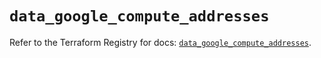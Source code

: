 # `data_google_compute_addresses`

Refer to the Terraform Registry for docs: [`data_google_compute_addresses`](https://registry.terraform.io/providers/hashicorp/google/5.28.0/docs/data-sources/compute_addresses).
